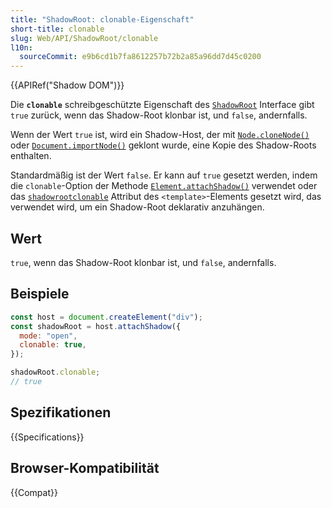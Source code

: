 ```yaml
---
title: "ShadowRoot: clonable-Eigenschaft"
short-title: clonable
slug: Web/API/ShadowRoot/clonable
l10n:
  sourceCommit: e9b6cd1b7fa8612257b72b2a85a96dd7d45c0200
---
```


{{APIRef("Shadow DOM")}}

Die **`clonable`** schreibgeschützte Eigenschaft des [`ShadowRoot`](/de/docs/Web/API/ShadowRoot) Interface gibt `true` zurück, wenn das Shadow-Root klonbar ist, und `false`, andernfalls.

Wenn der Wert `true` ist, wird ein Shadow-Host, der mit [`Node.cloneNode()`](/de/docs/Web/API/Node/cloneNode) oder [`Document.importNode()`](/de/docs/Web/API/Document/importNode) geklont wurde, eine Kopie des Shadow-Roots enthalten.

Standardmäßig ist der Wert `false`.
Er kann auf `true` gesetzt werden, indem die `clonable`-Option der Methode [`Element.attachShadow()`](/de/docs/Web/API/Element/attachShadow) verwendet oder das [`shadowrootclonable`](/de/docs/Web/HTML/Reference/Elements/template#shadowrootclonable) Attribut des `<template>`-Elements gesetzt wird, das verwendet wird, um ein Shadow-Root deklarativ anzuhängen.

## Wert

`true`, wenn das Shadow-Root klonbar ist, und `false`, andernfalls.

## Beispiele

```js
const host = document.createElement("div");
const shadowRoot = host.attachShadow({
  mode: "open",
  clonable: true,
});

shadowRoot.clonable;
// true
```

## Spezifikationen

{{Specifications}}

## Browser-Kompatibilität

{{Compat}}
